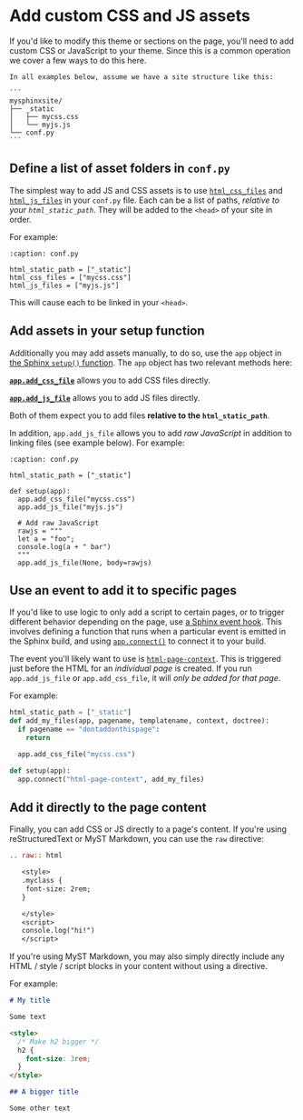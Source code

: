 # Add custom CSS and JS assets

If you'd like to modify this theme or sections on the page, you'll need to add custom CSS or JavaScript to your theme.
Since this is a common operation we cover a few ways to do this here.

````{admonition} Sample site structure
In all examples below, assume we have a site structure like this:

```
mysphinxsite/
├── _static
│   ├── mycss.css
│   └── myjs.js
└── conf.py
```
````

## Define a list of asset folders in `conf.py`

The simplest way to add JS and CSS assets is to use [`html_css_files`](https://www.sphinx-doc.org/en/master/usage/configuration.html#confval-html_css_files) and [`html_js_files`](https://www.sphinx-doc.org/en/master/usage/configuration.html#confval-html_js_files) in your `conf.py` file.
Each can be a list of paths, _relative to your `html_static_path`_.
They will be added to the `<head>` of your site in order.

For example:

```{code-block} python
:caption: conf.py

html_static_path = ["_static"]
html_css_files = ["mycss.css"]
html_js_files = ["myjs.js"]
```

This will cause each to be linked in your `<head>`.

## Add assets in your setup function

Additionally you may add assets manually, to do so, use the `app` object in [the Sphinx `setup()` function](https://www.sphinx-doc.org/en/master/extdev/appapi.html#extension-setup).
The `app` object has two relevant methods here:

[**`app.add_css_file`**](https://www.sphinx-doc.org/en/master/extdev/appapi.html#sphinx.application.Sphinx.add_css_file) allows you to add CSS files directly.

[**`app.add_js_file`**](https://www.sphinx-doc.org/en/master/extdev/appapi.html#sphinx.application.Sphinx.add_js_file) allows you to add JS files directly.

Both of them expect you to add files **relative to the `html_static_path`**.

In addition, `app.add_js_file` allows you to add _raw JavaScript_ in addition to linking files (see example below).
For example:

```{code-block} python
:caption: conf.py

html_static_path = ["_static"]

def setup(app):
  app.add_css_file("mycss.css")
  app.add_js_file("myjs.js")

  # Add raw JavaScript
  rawjs = """
  let a = "foo";
  console.log(a + " bar")
  """
  app.add_js_file(None, body=rawjs)
```

## Use an event to add it to specific pages

If you'd like to use logic to only add a script to certain pages, or to trigger different behavior depending on the page, use [a Sphinx event hook](https://www.sphinx-doc.org/en/master/extdev/appapi.html#sphinx-core-events).
This involves defining a function that runs when a particular event is emitted in the Sphinx build, and using [`app.connect()`](https://www.sphinx-doc.org/en/master/extdev/appapi.html#sphinx.application.Sphinx.connect) to connect it to your build.

The event you'll likely want to use is [`html-page-context`](https://www.sphinx-doc.org/en/master/extdev/appapi.html#event-html-page-context).
This is triggered just before the HTML for an _individual page_ is created.
If you run `app.add_js_file` or `app.add_css_file`, it will _only be added for that page_.

For example:

```python
html_static_path = ["_static"]
def add_my_files(app, pagename, templatename, context, doctree):
  if pagename == "dontaddonthispage":
    return

  app.add_css_file("mycss.css")

def setup(app):
  app.connect("html-page-context", add_my_files)
```

## Add it directly to the page content

Finally, you can add CSS or JS directly to a page's content.
If you're using reStructuredText or MyST Markdown, you can use the `raw` directive:

```rst
.. raw:: html

   <style>
   .myclass {
    font-size: 2rem;
   }

   </style>
   <script>
   console.log("hi!")
   </script>
```

If you're using MyST Markdown, you may also simply directly include any HTML / style / script blocks in your content without using a directive.

For example:

```md
# My title

Some text

<style>
  /* Make h2 bigger */
  h2 {
    font-size: 3rem;
  }
</style>

## A bigger title

Some other text
```
